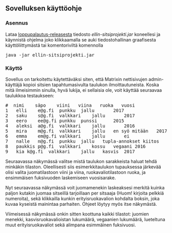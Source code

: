 ## Sovelluksen käyttöohje ##

### Asennus ###

Lataa [loppupalautus-releasesta](https://github.com/ellikiiski/ot-harjoitustyo/releases/tag/loppupalautus) tiedosto *ellin-sitsiprojekti.jar* koneellesi ja käynnistä ohjelma joko klikkaamalla se auki tiedostohallinan graafisesta käyttöliittymästä tai komentoriviltä komennolla

<pre>java -jar ellin-sitsiprojekti.jar</pre>

### Käyttö ###

Sovellus on tarkoitettu käytettäväksi siten, että Matrixin nettisivujen admin-käyttäjä kopioi sitsien tapahtumasivulta taulukon ilmoittautuneista. Koska mitä ilmeisimmin sinulla, hyvä lukija, ei sellaisia ole, voit käyttää seuraavaa taulukkoa testaukseen:

<pre>#	nimi	säpo	viini	viina	ruoka	vuosi
1	elli	e@g.fi	punkku	jallu		2017
2	saku	s@g.fi	valkkari	jallu		2017
3	eero	ee@g.fi	punkku	punssi		2015
4	aleksi	a@g.fi	valkkari	jallu		2016
5	mira	m@g.fi	valkkari	jallu	en syö mitään	2017
6	emma	em@g.fi	valkkari	jallu		ei
7	nalle	n@g.fi	punkku	jallu	tupla-annokset kiitos	2017
8	paukkis	p@g.fi	valkkari	kossu	vegaani	2016
9	kia	k@g.fi	valkkari	jallu	kasvis	2017</pre>

Seuraavassa näkymässä valitse mistä taulukon sarakkeista haluat tehdä minkäkin tilaston. Oleellisesti siis esimerkkitaulukon tupauksessa järkevää olisi valita juomatilastoon viini ja viina, ruokavaliotilastoon ruoka, ja ensimmäisen fuksivuoden laskemiseen vuosisarake.

Nyt seuraavassa näkymässä voit juomamenekin laskeaksesi merkitä kuinka paljon kutakin juomaa sitseillä tarjoillaan per sitsaaja (Huom! kirjoita pelkkiä numeroita), sekä klikkailla kunkin erityisruokavalion kohdalta boksin, joka kuvaa kyseistä mainintaa parhaiten. Ohjeet löytyy myös itse näkymästä.

Viimeisessä näkymässä onkin sitten koottuna kaikki tilastot: juomien menekki, kasvisruokavalioistan lukumäärä, vegaanien lukumäärä, lueteltuna muut erityisruokavaliot sekä alimpana esimmäinen fuksivuosi.
